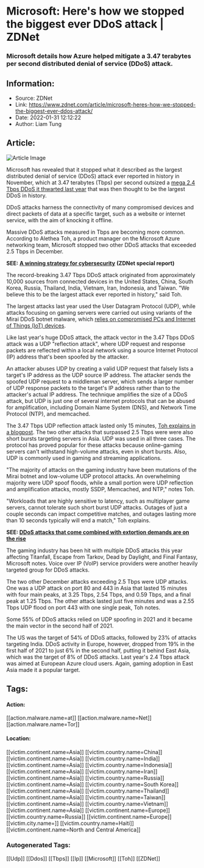 # Microsoft: Here's how we stopped the biggest ever DDoS attack | ZDNet
### Microsoft details how Azure helped mitigate a 3.47 terabytes per second distributed denial of service (DDoS) attack.

## Information:
+ Source: ZDNet
+ Link: https://www.zdnet.com/article/microsoft-heres-how-we-stopped-the-biggest-ever-ddos-attack/
+ Date: 2022-01-31 12:12:22
+ Author: Liam Tung


## Article:
![Article Image](https://www.zdnet.com/a/img/resize/76ecb1de544bfb69c0eed4f609957885cbbf20d7/2021/10/14/31150cff-22bb-4487-b7c2-004fb0db8459/shutterstock-574000213.jpg?width=770&height=578&fit=crop&auto=webp)

Microsoft has revealed that it stopped what it described as the largest distributed denial of service (DDoS) attack ever reported in history in November, which at 3.47 terabytes (Tbps) per second outsized a [mega 2.4 Tbps DDoS it thwarted last year](https://www.zdnet.com/article/microsoft-azure-fends-off-huge-ddos-attack/) that was then thought to be the largest DDoS in history. 

DDoS attacks harness the connectivity of many compromised devices and direct packets of data at a specific target, such as a website or internet service, with the aim of knocking it offline.  


Massive DDoS attacks measured in Tbps are becoming more common. According to Alethea Toh, a product manager on the Microsoft Azure networking team, Microsoft stopped two other DDoS attacks that exceeded 2.5 Tbps in December. 

**SEE:** [**A winning strategy for cybersecurity**](http://www.zdnet.com/topic/a-winning-strategy-for-cybersecurity/#link=%7B%22role%22:%22standard%22,%22href%22:%22http://www.zdnet.com/topic/a-winning-strategy-for-cybersecurity/%22,%22target%22:%22_blank%22,%22absolute%22:%22%22,%22linkText%22:%22%3Cstrong%3EA%20winning%20strategy%20for%20cybersecurity%3C/strong%3E%22%7D) **(ZDNet special report)**

The record-breaking 3.47 Tbps DDoS attack originated from approximately 10,000 sources from connected devices in the United States, China, South Korea, Russia, Thailand, India, Vietnam, Iran, Indonesia, and Taiwan. "We believe this to be the largest attack ever reported in history," said Toh.

The largest attacks last year used the User Datagram Protocol (UDP), while attacks focusing on gaming servers were carried out using variants of the Mirai DDoS botnet malware, which [relies on compromised PCs and Internet of Things (IoT) devices](https://www.zdnet.com/article/mirai-splinter-botnets-dominate-iot-attack-scene/). 

Like last year's huge DDoS attack, the attack vector in the 3.47 Tbps DDoS attack was a UDP "reflection attack", where UDP request and response packets are reflected within a local network using a source Internet Protocol (IP) address that's been spoofed by the attacker. 






An attacker abuses UDP by creating a valid UDP request that falsely lists a target's IP address as the UDP source IP address. The attacker sends the spoofed UDP request to a middleman server, which sends a larger number of UDP response packets to the target's IP address rather than to the attacker's actual IP address. The technique amplifies the size of a DDoS attack, but UDP is just one of several internet protocols that can be abused for amplification, including Domain Name System (DNS), and Network Time Protocol (NTP), and memcached. 

The 3.47 Tbps UDP reflection attack lasted only 15 minutes, [Toh explains in a blogpost](https://azure.microsoft.com/en-us/blog/azure-ddos-protection-2021-q3-and-q4-ddos-attack-trends/). The two other attacks that surpassed 2.5 Tbps were were also short bursts targeting servers in Asia. UDP was used in all three cases. The protocol has proved popular for these attacks because online-gaming servers can't withstand high-volume attacks, even in short bursts. Also, UDP is commonly used in gaming and streaming applications. 

"The majority of attacks on the gaming industry have been mutations of the Mirai botnet and low-volume UDP protocol attacks. An overwhelming majority were UDP spoof floods, while a small portion were UDP reflection and amplification attacks, mostly SSDP, Memcached, and NTP," notes Toh.

"Workloads that are highly sensitive to latency, such as multiplayer game servers, cannot tolerate such short burst UDP attacks. Outages of just a couple seconds can impact competitive matches, and outages lasting more than 10 seconds typically will end a match," Toh explains. 

**SEE: [DDoS attacks that come combined with extortion demands are on the rise](https://www.zdnet.com/article/ddos-attacks-that-come-combined-with-extortion-demands-are-on-the-rise)**

The gaming industry has been hit with multiple DDoS attacks this year affecting Titanfall, Escape from Tarkov, Dead by Daylight, and Final Fantasy, Microsoft notes. Voice over IP (VoIP) service providers were another heavily targeted group for DDoS attacks. 

The two other December attacks exceeding 2.5 Tbps were UDP attacks. One was a UDP attack on port 80 and 443 in Asia that lasted 15 minutes with four main peaks, at 3.25 Tbps, 2.54 Tbps, and 0.59 Tbps, and a final peak at 1.25 Tbps. The other attack lasted just five minutes and was a 2.55 Tbps UDP flood on port 443 with one single peak, Toh notes. 

Some 55% of DDoS attacks relied on UDP spoofing in 2021 and it became the main vector in the second half of 2021. 

The US was the target of 54% of DDoS attacks, followed by 23% of attacks targeting India. DDoS activity in Europe, however, dropped from 19% in the first half of 2021 to just 6% in the second half, putting it behind East Asia, which was the target of 8% of DDoS attacks. Last year's 2.4 Tbps attack was aimed at European Azure cloud users. Again, gaming adoption in East Asia made it a popular target. 





## Tags:

#### Action:
[[action.malware.name=at]] [[action.malware.name=Net]] [[action.malware.name=Tor]]

#### Location:
[[victim.continent.name=Asia]] [[victim.country.name=China]] [[victim.continent.name=Asia]] [[victim.country.name=India]] [[victim.continent.name=Asia]] [[victim.country.name=Indonesia]] [[victim.continent.name=Asia]] [[victim.country.name=Iran]] [[victim.continent.name=Asia]] [[victim.country.name=Russia]] [[victim.continent.name=Asia]] [[victim.country.name=South Korea]] [[victim.continent.name=Asia]] [[victim.country.name=Thailand]] [[victim.continent.name=Asia]] [[victim.country.name=Taiwan]] [[victim.continent.name=Asia]] [[victim.country.name=Vietnam]] [[victim.continent.name=Asia]] [[victim.continent.name=Europe]] [[victim.country.name=Russia]] [[victim.continent.name=Europe]] [[victim.city.name=]] [[victim.country.name=Haiti]] [[victim.continent.name=North and Central America]]

### Autogenerated Tags:
[[Udp]] [[Ddos]] [[Tbps]] [[Ip]] [[Microsoft]] [[Toh]] [[ZDNet]]

